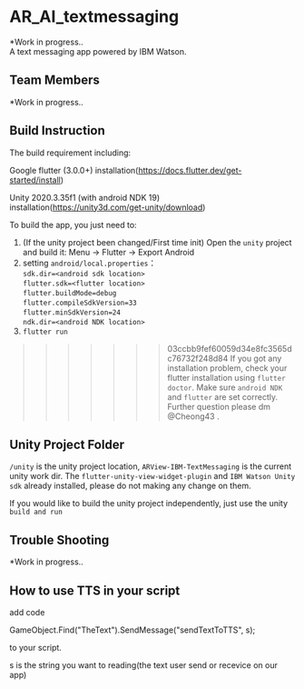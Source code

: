 # AR_AI_textmessaging

*Work in progress..     
A text messaging app powered by IBM Watson.  

## Team Members

*Work in progress.. 

## Build Instruction

The build requirement including:

Google flutter (3.0.0+)
installation(https://docs.flutter.dev/get-started/install)

Unity 2020.3.35f1 (with android NDK 19) 
installation(https://unity3d.com/get-unity/download)

To build the app, you just need to:

1. (If the unity project been changed/First time init) Open the `unity` project and build it: Menu -> Flutter -> Export Android
2. setting `android/local.properties`：  
   `sdk.dir=<android sdk location>`  
   `flutter.sdk=<flutter location>`  
   `flutter.buildMode=debug`  
   `flutter.compileSdkVersion=33`  
   `flutter.minSdkVersion=24`  
   `ndk.dir=<android NDK location>`  
3. `flutter run`

> > > > > > > 03ccbb9fef60059d34e8fc3565dc76732f248d84
> > > > > > > If you got any installation problem, check your flutter installation using `flutter doctor`. Make sure `android NDK` and `flutter` are set correctly. Further question please dm @Cheong43 .

## Unity Project Folder

`/unity` is the unity project location, `ARView-IBM-TextMessaging` is the current unity work dir. The `flutter-unity-view-widget-plugin` and `IBM Watson Unity sdk` already installed, please do not making any change on them.

If you would like to build the unity project independently, just use the unity `build and run`

## Trouble Shooting

*Work in progress..     

## How to use TTS in your script

add code 

GameObject.Find("TheText").SendMessage("sendTextToTTS", s);

to your script.  

s is the string you want to reading(the text user send or recevice on our app)
